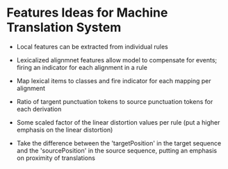 # Features Ideas for Machine Translation System

* Local features can be extracted from individual rules

* Lexicalized alignmnet features allow model to compensate for events;
	firing an indicator for each alignment in a rule
* Map lexical items to classes and fire indicator for each mapping per
 	alignment
* Ratio of targent punctuation tokens to source punctuation tokens for
 	each derivation

 * Some scaled factor of the linear distortion values per rule
 	(put a higher emphasis on the linear distortion)
 * Take the difference between the 'targetPosition' in the
  	target sequence and the 'sourcePosition' in the source sequence,
  	putting an emphasis on proximity of translations